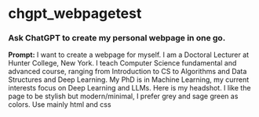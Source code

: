 # chgpt_webpagetest
### Ask ChatGPT to create my personal webpage in one go.  

**Prompt:** I want to create a webpage for myself. I am a Doctoral Lecturer at Hunter College, New York. I teach Computer Science fundamental and advanced course, ranging from Introduction to CS to Algorithms and Data Structures and Deep Learning. My PhD is in Machine Learning, my current interests focus on Deep Learning and LLMs. Here is my headshot. I like the page to be stylish but modern/minimal, I prefer grey and sage green as colors. Use mainly html and css 
